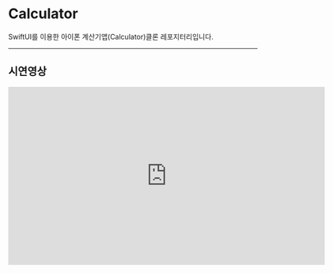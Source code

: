 # Calculator
SwiftUI를 이용한 아이폰 계산기앱(Calculator)클론 레포지터리입니다.

---

## 시연영상

<iframe width="640" height="360" src="https://www.youtube.com/embed/6Az2cNU7gUw" frameborder="0" gesture="media" allowfullscreen=""></iframe>
